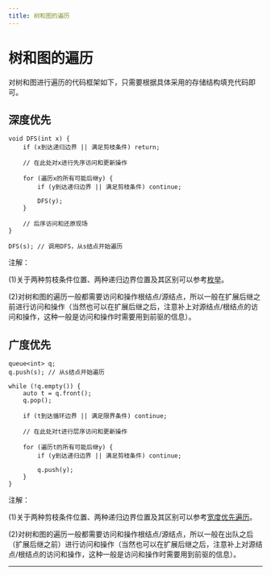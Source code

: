 ```yaml
---
title: 树和图的遍历
---
```


# 树和图的遍历

<script type="text/javascript" src="/include/head.js"></script>

对树和图进行遍历的代码框架如下，只需要根据具体采用的存储结构填充代码即可。

## 深度优先

```
void DFS(int x) {
    if (x到达递归边界 || 满足剪枝条件) return;

    // 在此处对x进行先序访问和更新操作

    for (遍历x的所有可能后继y) {
        if (y到达递归边界 || 满足剪枝条件) continue;

        DFS(y);
    }

    // 后序访问和还原现场
}

DFS(s); // 调用DFS，从s结点开始遍历
```

注解：

(1)关于两种剪枝条件位置、两种递归边界位置及其区别可以参考<a href="https://www.dywan.xyz/note/202103/150003">枚举</a>。

(2)对树和图的遍历一般都需要访问和操作根结点/源结点，所以一般在扩展后继之前进行访问和操作（当然也可以在扩展后继之后，注意补上对源结点/根结点的访问和操作，这种一般是访问和操作时需要用到前驱的信息）。

## 广度优先

```
queue<int> q;
q.push(s); // 从s结点开始遍历

while (!q.empty()) {
    auto t = q.front();
    q.pop();

    if (t到达循环边界 || 满足限界条件) continue;

    // 在此处对t进行层序访问和更新操作
    
    for (遍历t的所有可能后继y) {
        if (y到达递归边界 || 满足剪枝条件) continue;

        q.push(y);
    }
}
```

注解：

(1)关于两种剪枝条件位置、两种递归边界位置及其区别可以参考<a href="https://www.dywan.xyz/note/202103/150002">宽度优先遍历</a>。

(2)对树和图的遍历一般都需要访问和操作根结点/源结点，所以一般在出队之后（扩展后继之前）进行访问和操作（当然也可以在扩展后继之后，注意补上对源结点/根结点的访问和操作，这种一般是访问和操作时需要用到前驱的信息）。

---

<script type="text/javascript" src="/include/tail.js"></script>
